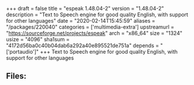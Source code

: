 +++
draft = false
title = "espeak 1.48.04-2"
version = "1.48.04-2"
description = "Text to Speech engine for good quality English, with support for other languages"
date = "2020-02-14T15:45:59"
aliases = "/packages/220040"
categories = ['multimedia-extra']
upstreamurl = "https://sourceforge.net/projects/espeak"
arch = "x86_64"
size = "1324"
usize = "4096"
sha1sum = "4172d56ba0c40b04dab6a292a40e895521de751a"
depends = "['portaudio']"
+++
Text to Speech engine for good quality English, with support for other languages

## Files: 
